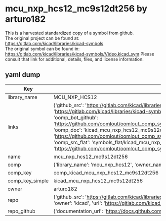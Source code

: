# mcu_nxp_hcs12_mc9s12dt256 by arturo182  
This is a harvested standardized copy of a symbol from github.  
The original project can be found at:  
https://gitlab.com/kicad/libraries/kicad-symbols  
The original symbol can be found in:
https://gitlab.com/kicad/libraries/kicad-symbols/Video.kicad_sym
Please consult that link for additional, details, files, and license information.  
## yaml dump  
| Key | Value |  
| --- | --- |  
| library_name | MCU_NXP_HCS12 |  
| links | {'github_src': 'https://gitlab.com/kicad/libraries/kicad-symbols/Video.kicad_sym', 'github_src_repo': 'https://gitlab.com/kicad/libraries/kicad-symbols', 'oomp_bot': 'kicad_mcu_nxp_hcs12_mc9s12dt256/working', 'oomp_bot_github': 'https://github.com/oomlout/oomlout_oomp_symbol_bot/tree/main/kicad_mcu_nxp_hcs12_mc9s12dt256/working', 'oomp_doc': 'kicad_mcu_nxp_hcs12_mc9s12dt256/working', 'oomp_doc_github': 'https://github.com/oomlout/oomlout_oomp_symbol_doc/tree/main/kicad_mcu_nxp_hcs12_mc9s12dt256/working', 'oomp_src_flat': 'symbols_flat/kicad_mcu_nxp_hcs12_mc9s12dt256/working', 'oomp_src_flat_github': 'https://github.com/oomlout/oomlout_oomp_symbol_src/tree/main/kicad_mcu_nxp_hcs12_mc9s12dt256/working'} |  
| name | mcu_nxp_hcs12_mc9s12dt256 |  
| oomp | {'library_name': 'mcu_nxp_hcs12', 'owner_name': 'kicad', 'symbol_name': 'mcu_nxp_hcs12_mc9s12dt256'} |  
| oomp_key | oomp_kicad_mcu_nxp_hcs12_mc9s12dt256 |  
| oomp_key_simple | kicad_mcu_nxp_hcs12_mc9s12dt256 |  
| owner | arturo182 |  
| repo | {'github_src': 'https://gitlab.com/kicad/libraries/kicad-symbols/Video.kicad_sym', 'name': 'libraries/kicad-symbols', 'owner': 'kicad', 'url': 'https://gitlab.com/kicad/libraries/kicad-symbols'} |  
| repo_github | {'documentation_url': 'https://docs.github.com/rest/repos/repos#get-a-repository', 'message': 'Not Found'} |  


